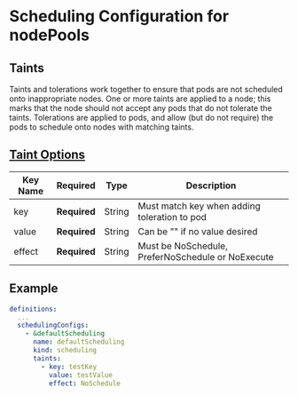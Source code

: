 # Scheduling Configuration for nodePools

## Taints
Taints and tolerations work together to ensure that pods are not scheduled onto inappropriate nodes. One or more taints are applied to a node; this marks that the node should not accept any pods that do not tolerate the taints. Tolerations are applied to pods, and allow (but do not require) the pods to schedule onto nodes with matching taints.

## [Taint Options](https://kubernetes.io/docs/user-guide/kubectl/v1.7/#taint)
| Key Name       | Required     | Type         | Description  |
| -------------- | ------------ | ----------   | ------------ |
| key            | __Required__ | String       | Must match key when adding toleration to pod |
| value          | __Required__ | String       | Can be "" if no value desired |
| effect         | __Required__ | String       | Must be NoSchedule, PreferNoSchedule or NoExecute |

## Example
```yaml
definitions:
  ...
  schedulingConfigs:
    - &defaultScheduling
      name: defaultScheduling
      kind: scheduling
      taints:
        - key: testKey
          value: testValue
          effect: NoSchedule
```

